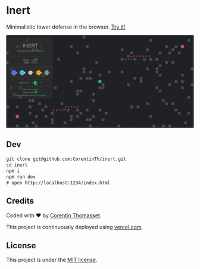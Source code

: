 # Inert

Minimalistic tower defense in the browser. [Try it!](https://inert.thomasset.me)

[![demo](.github/demo.png)](https://inert.thomasset.me)

## Dev

```shell
git clone git@github.com:CorentinTh/inert.git
cd inert
npm i
npm run dev
# open http://localhost:1234/index.html
```

## Credits

Coded with ❤️ by [Corentin Thomasset](//corentin-thomasset.fr).

This project is continuously deployed using [vercel.com](https://vercel.com).

## License

This project is under the [MIT license](LICENSE).
